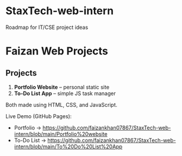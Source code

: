 # StaxTech-web-intern
Roadmap for IT/CSE project ideas



# Faizan Web Projects

## Projects
1. **Portfolio Website** – personal static site  
2. **To-Do List App** – simple JS task manager

Both made using HTML, CSS, and JavaScript.

Live Demo (GitHub Pages):  
- Portfolio →   https://github.com/faizankhan07867/StaxTech-web-intern/blob/main/Portfolio%20website
- To-Do List → https://github.com/faizankhan07867/StaxTech-web-intern/blob/main/To%20Do%20List%20App
